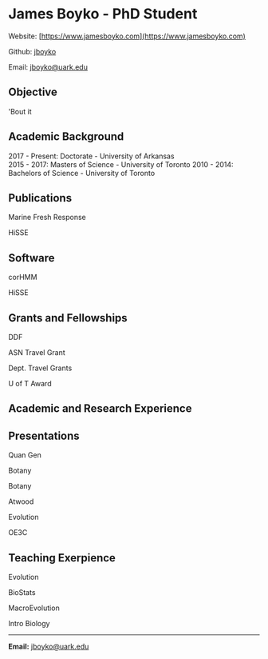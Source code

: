 # James Boyko - PhD Student
Website: [https://www.jamesboyko.com](https://www.jamesboyko.com)

Github: [jboyko](https://github.com/jboyko)

Email: [jboyko@uark.edu](jboyko@uark.edu)

## Objective
'Bout it 

## Academic Background
2017 - Present: Doctorate - University of Arkansas   
2015 - 2017: Masters of Science - University of Toronto
2010 - 2014: Bachelors of Science - University of Toronto

## Publications
Marine Fresh Response

HiSSE

## Software
corHMM

HiSSE

## Grants and Fellowships
DDF

ASN Travel Grant

Dept. Travel Grants

U of T Award

## Academic and Research Experience

## Presentations
Quan Gen

Botany

Botany

Atwood

Evolution

OE3C

## Teaching Exerpience
Evolution

BioStats

MacroEvolution

Intro Biology

- - - -
**Email:** jboyko@uark.edu

